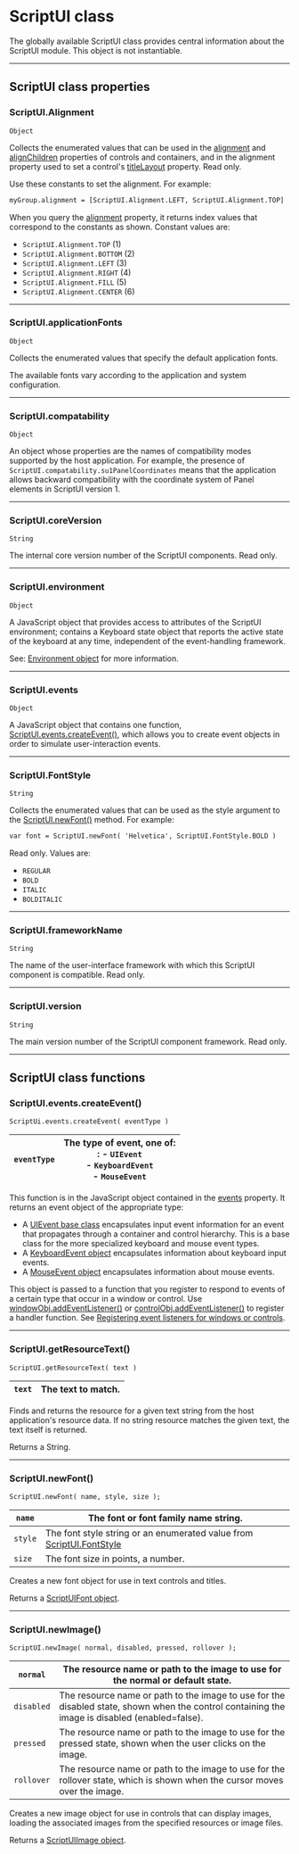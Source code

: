 # ScriptUI class

The globally available ScriptUI class provides central information about the ScriptUI module. This object is not instantiable.

---

## ScriptUI class properties

### ScriptUI.Alignment

`Object`

Collects the enumerated values that can be used in the [alignment](window-object.md#container-properties-alignment) and [alignChildren](window-object.md#container-properties-alignchildren) properties of controls and containers, and in the alignment property used to set a control's [titleLayout](control-objects.md#controlobj-titlelayout) property. Read only.

Use these constants to set the alignment. For example:

```default
myGroup.alignment = [ScriptUI.Alignment.LEFT, ScriptUI.Alignment.TOP]
```

When you query the [alignment](window-object.md#container-properties-alignment) property, it returns index values that correspond to the constants as shown. Constant values are:

- `ScriptUI.Alignment.TOP` (1)
- `ScriptUI.Alignment.BOTTOM` (2)
- `ScriptUI.Alignment.LEFT` (3)
- `ScriptUI.Alignment.RIGHT` (4)
- `ScriptUI.Alignment.FILL` (5)
- `ScriptUI.Alignment.CENTER` (6)

---

### ScriptUI.applicationFonts

`Object`

Collects the enumerated values that specify the default application fonts.

The available fonts vary according to the application and system configuration.

---

### ScriptUI.compatability

`Object`

An object whose properties are the names of compatibility modes supported by the host application. For example, the presence of `ScriptUI.compatability.su1PanelCoordinates` means that the application allows backward compatibility with the coordinate system of Panel elements in ScriptUI version 1.

---

### ScriptUI.coreVersion

`String`

The internal core version number of the ScriptUI components. Read only.

---

### ScriptUI.environment

`Object`

A JavaScript object that provides access to attributes of the ScriptUI environment; contains a Keyboard state object that reports the active state of the keyboard at any time, independent of the event-handling framework.

See: [Environment object](environment.md#environment-object) for more information.

---

### ScriptUI.events

`Object`

A JavaScript object that contains one function, [ScriptUI.events.createEvent()](#scriptui-events-createevent), which allows you to create event objects in order to simulate user-interaction events.

---

### ScriptUI.FontStyle

`String`

Collects the enumerated values that can be used as the style argument to the [ScriptUI.newFont()](#scriptui-newfont) method. For example:

```default
var font = ScriptUI.newFont( 'Helvetica', ScriptUI.FontStyle.BOLD )
```

Read only. Values are:

- `REGULAR`
- `BOLD`
- `ITALIC`
- `BOLDITALIC`

---

### ScriptUI.frameworkName

`String`

The name of the user-interface framework with which this ScriptUI component is compatible. Read only.

---

### ScriptUI.version

`String`

The main version number of the ScriptUI component framework. Read only.

---

## ScriptUI class functions

### ScriptUI.events.createEvent()

`ScriptUi.events.createEvent( eventType )`

| `eventType`   | The type of event, one of:<br/>: - `UIEvent`<br/>  - `KeyboardEvent`<br/>  - `MouseEvent`   |
|---------------|---------------------------------------------------------------------------------------------|

This function is in the JavaScript object contained in the [events](#scriptui-events) property. It returns an event object of the appropriate type:

- A [UIEvent base class](event-handling.md#uievent-base-class) encapsulates input event information for an event that propagates through a container and control hierarchy. This is a base class for the more specialized keyboard and mouse event types.
- A [KeyboardEvent object](event-handling.md#keyboardevent-object) encapsulates information about keyboard input events.
- A [MouseEvent object](event-handling.md#mouseevent-object) encapsulates information about mouse events.

This object is passed to a function that you register to respond to events of a certain type that occur in a window or control. Use [windowObj.addEventListener()](window-object.md#window-object-functions-addeventlistener) or [controlObj.addEventListener()](control-objects.md#controlobj-addeventlistener) to register a handler function. See [Registering event listeners for windows or controls](defining-behavior-with-event-callbacks-and-listeners.md#registering-event-listeners-for-windows-or-controls).

---

### ScriptUI.getResourceText()

`ScriptUI.getResourceText( text )`

| `text`   | The text to match.   |
|----------|----------------------|

Finds and returns the resource for a given text string from the host application's resource data. If no string resource matches the given text, the text itself is returned.

Returns a String.

---

### ScriptUI.newFont()

`ScriptUI.newFont( name, style, size );`

| `name`   | The font or font family name string.                                                        |
|----------|---------------------------------------------------------------------------------------------|
| `style`  | The font style string or an enumerated value from [ScriptUI.FontStyle](#scriptui-fontstyle) |
| `size`   | The font size in points, a number.                                                          |

Creates a new font object for use in text controls and titles.

Returns a [ScriptUIFont object](graphic-customization-objects.md#scriptuifont-object).

---

### ScriptUI.newImage()

`ScriptUI.newImage( normal, disabled, pressed, rollover );`

| `normal`   | The resource name or path to the image to use for the normal or default state.                                                                 |
|------------|------------------------------------------------------------------------------------------------------------------------------------------------|
| `disabled` | The resource name or path to the image to use for the disabled state, shown when the control containing the image is disabled (enabled=false). |
| `pressed`  | The resource name or path to the image to use for the pressed state, shown when the user clicks on the image.                                  |
| `rollover` | The resource name or path to the image to use for the rollover state, which is shown when the cursor moves over the image.                     |

Creates a new image object for use in controls that can display images, loading the associated images from the specified resources or image files.

Returns a [ScriptUIImage object](graphic-customization-objects.md#scriptuiimage-object).
